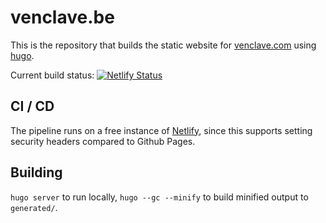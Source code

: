 venclave.be
===========

This is the repository that builds the static website for [venclave.com](https://venclave.com/) using [hugo](https://gohugo.io/).

Current build status:
[![Netlify Status](https://api.netlify.com/api/v1/badges/620e02cd-7598-4e31-9f82-afde33c232b4/deploy-status)](https://app.netlify.com/sites/naughty-roentgen-93834e/deploys)

CI / CD
-------
The pipeline runs on a free instance of [Netlify](https://www.netlify.com/), since this supports setting security headers compared to Github Pages.

Building
--------
`hugo server` to run locally, `hugo --gc --minify` to build minified output to `generated/`.
